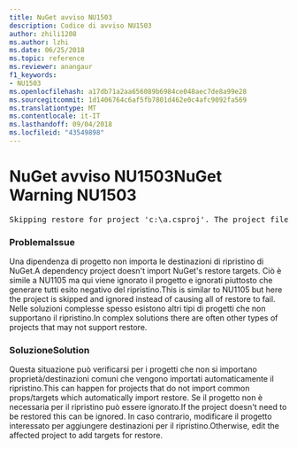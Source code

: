 ```yaml
---
title: NuGet avviso NU1503
description: Codice di avviso NU1503
author: zhili1208
ms.author: lzhi
ms.date: 06/25/2018
ms.topic: reference
ms.reviewer: anangaur
f1_keywords:
- NU1503
ms.openlocfilehash: a17db71a2aa656089b6984ce048aec7de8a99e28
ms.sourcegitcommit: 1d1406764c6af5fb7801d462e0c4afc9092fa569
ms.translationtype: MT
ms.contentlocale: it-IT
ms.lasthandoff: 09/04/2018
ms.locfileid: "43549898"
---
```

# <a name="nuget-warning-nu1503"></a><span data-ttu-id="39024-103">NuGet avviso NU1503</span><span class="sxs-lookup"><span data-stu-id="39024-103">NuGet Warning NU1503</span></span>

<pre>Skipping restore for project 'c:\a.csproj'. The project file may be invalid or missing targets required for restore.</pre>

### <a name="issue"></a><span data-ttu-id="39024-104">Problema</span><span class="sxs-lookup"><span data-stu-id="39024-104">Issue</span></span>
<span data-ttu-id="39024-105">Una dipendenza di progetto non importa le destinazioni di ripristino di NuGet.</span><span class="sxs-lookup"><span data-stu-id="39024-105">A dependency project doesn't import NuGet's restore targets.</span></span> <span data-ttu-id="39024-106">Ciò è simile a NU1105 ma qui viene ignorato il progetto e ignorati piuttosto che generare tutti esito negativo del ripristino.</span><span class="sxs-lookup"><span data-stu-id="39024-106">This is similar to NU1105 but here the project is skipped and ignored instead of causing all of restore to fail.</span></span> <span data-ttu-id="39024-107">Nelle soluzioni complesse spesso esistono altri tipi di progetti che non supportano il ripristino.</span><span class="sxs-lookup"><span data-stu-id="39024-107">In complex solutions there are often other types of projects that may not support restore.</span></span>

### <a name="solution"></a><span data-ttu-id="39024-108">Soluzione</span><span class="sxs-lookup"><span data-stu-id="39024-108">Solution</span></span>
<span data-ttu-id="39024-109">Questa situazione può verificarsi per i progetti che non si importano proprietà/destinazioni comuni che vengono importati automaticamente il ripristino.</span><span class="sxs-lookup"><span data-stu-id="39024-109">This can happen for projects that do not import common props/targets which automatically import restore.</span></span> <span data-ttu-id="39024-110">Se il progetto non è necessaria per il ripristino può essere ignorato.</span><span class="sxs-lookup"><span data-stu-id="39024-110">If the project doesn't need to be restored this can be ignored.</span></span> <span data-ttu-id="39024-111">In caso contrario, modificare il progetto interessato per aggiungere destinazioni per il ripristino.</span><span class="sxs-lookup"><span data-stu-id="39024-111">Otherwise, edit the affected project to add targets for restore.</span></span>